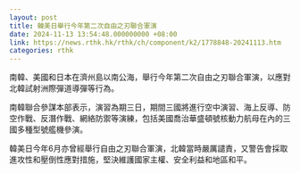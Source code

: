 ```yaml
---
layout: post
title: 韓美日舉行今年第二次自由之刃聯合軍演
date: 2024-11-13 13:54:48.000000000 +08:00
link: https://news.rthk.hk/rthk/ch/component/k2/1778848-20241113.htm
categories: rthk
---
```


南韓、美國和日本在濟州島以南公海，舉行今年第二次自由之刃聯合軍演，以應對北韓試射洲際彈道導彈等行為。

南韓聯合參謀本部表示，演習為期三日，期間三國將進行空中演習、海上反導、防空作戰、反潛作戰、網絡防禦等演練，包括美國喬治華盛頓號核動力航母在內的三國多種型號艦機參演。

韓美日今年6月亦曾經舉行自由之刃聯合軍演，北韓當時嚴厲譴責，又警告會採取進攻性和壓倒性應對措施，堅決維護國家主權、安全利益和地區和平。
